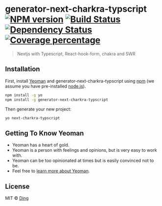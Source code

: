 # generator-next-charkra-typscript [![NPM version][npm-image]][npm-url] [![Build Status][travis-image]][travis-url] [![Dependency Status][daviddm-image]][daviddm-url] [![Coverage percentage][coveralls-image]][coveralls-url]
> Nextjs with Typescript, React-hook-form, chakra and SWR

## Installation

First, install [Yeoman](http://yeoman.io) and generator-next-charkra-typscript using [npm](https://www.npmjs.com/) (we assume you have pre-installed [node.js](https://nodejs.org/)).

```bash
npm install -g yo
npm install -g generator-next-charkra-typscript
```

Then generate your new project:

```bash
yo next-charkra-typscript
```

## Getting To Know Yeoman

 * Yeoman has a heart of gold.
 * Yeoman is a person with feelings and opinions, but is very easy to work with.
 * Yeoman can be too opinionated at times but is easily convinced not to be.
 * Feel free to [learn more about Yeoman](http://yeoman.io/).

## License

MIT © [Ding]()


[npm-image]: https://badge.fury.io/js/generator-next-charkra-typscript.svg
[npm-url]: https://npmjs.org/package/generator-next-charkra-typscript
[travis-image]: https://travis-ci.com//generator-next-charkra-typscript.svg?branch=master
[travis-url]: https://travis-ci.com//generator-next-charkra-typscript
[daviddm-image]: https://david-dm.org//generator-next-charkra-typscript.svg?theme=shields.io
[daviddm-url]: https://david-dm.org//generator-next-charkra-typscript
[coveralls-image]: https://coveralls.io/repos//generator-next-charkra-typscript/badge.svg
[coveralls-url]: https://coveralls.io/r//generator-next-charkra-typscript
